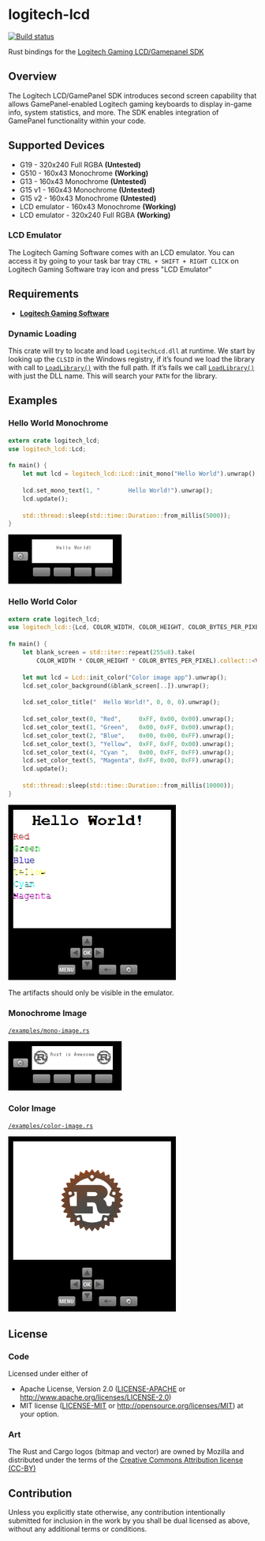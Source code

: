 # logitech-lcd
[![Build status](https://ci.appveyor.com/api/projects/status/sf8ladr0v2pdqigd?svg=true)](https://ci.appveyor.com/project/henninglive/logitech-lcd)

Rust bindings for the [Logitech Gaming LCD/Gamepanel SDK][SDK]

## Overview
The Logitech LCD/GamePanel SDK introduces second screen capability that allows GamePanel-enabled Logitech gaming keyboards to display in-game info, system statistics, and more. The SDK enables integration of GamePanel functionality within your code.

## Supported Devices
- G19 - 320x240 Full RGBA **(Untested)**
- G510 - 160x43 Monochrome **(Working)**
- G13 - 160x43 Monochrome **(Untested)**
- G15 v1 - 160x43 Monochrome **(Untested)**
- G15 v2 - 160x43 Monochrome **(Untested)**
- LCD emulator - 160x43 Monochrome  **(Working)**
- LCD emulator - 320x240 Full RGBA  **(Working)**

### LCD Emulator
The Logitech Gaming Software comes with an LCD emulator. You can access it by going to your task bar tray `CTRL + SHIFT + RIGHT CLICK` on Logitech Gaming Software tray icon and press "LCD Emulator"

## Requirements
- **[Logitech Gaming Software][LGS]**

### Dynamic Loading
This crate will try to locate and load `LogitechLcd.dll` at runtime. We start by looking up the `CLSID` in the Windows registry, if it’s found we load the library with call to [`LoadLibrary()`][LoadLibrary] with the full path. If it’s fails we call [`LoadLibrary()`][LoadLibrary] with just the DLL name. This will search your `PATH` for the library.

## Examples
### Hello World Monochrome
```rust
extern crate logitech_lcd;
use logitech_lcd::Lcd;

fn main() {
    let mut lcd = logitech_lcd::Lcd::init_mono("Hello World").unwrap();

    lcd.set_mono_text(1, "        Hello World!").unwrap();
    lcd.update();

    std::thread::sleep(std::time::Duration::from_millis(5000));
}
```
![hello-world-mono](/examples/mono-hello-world.png)

### Hello World Color
```rust
extern crate logitech_lcd;
use logitech_lcd::{Lcd, COLOR_WIDTH, COLOR_HEIGHT, COLOR_BYTES_PER_PIXEL};

fn main() {
    let blank_screen = std::iter::repeat(255u8).take(
        COLOR_WIDTH * COLOR_HEIGHT * COLOR_BYTES_PER_PIXEL).collect::<Vec<u8>>();

    let mut lcd = Lcd::init_color("Color image app").unwrap();
    lcd.set_color_background(&blank_screen[..]).unwrap();

    lcd.set_color_title("  Hello World!", 0, 0, 0).unwrap();

    lcd.set_color_text(0, "Red",     0xFF, 0x00, 0x00).unwrap();
    lcd.set_color_text(1, "Green",   0x00, 0xFF, 0x00).unwrap();
    lcd.set_color_text(2, "Blue",    0x00, 0x00, 0xFF).unwrap();
    lcd.set_color_text(3, "Yellow",  0xFF, 0xFF, 0x00).unwrap();
    lcd.set_color_text(4, "Cyan ",   0x00, 0xFF, 0xFF).unwrap();
    lcd.set_color_text(5, "Magenta", 0xFF, 0x00, 0xFF).unwrap();
    lcd.update();

    std::thread::sleep(std::time::Duration::from_millis(10000));
}
```
![hello-world-color](/examples/color-hello-world.png)

The artifacts should only be visible in the emulator.

### Monochrome Image
[`/examples/mono-image.rs`](/examples/mono-image.rs)

![image-mono](/examples/mono-image.png)

### Color Image
[`/examples/color-image.rs`](/examples/color-image.rs)

![image-color](/examples/color-image.png)

## License
### Code
Licensed under either of
 * Apache License, Version 2.0 ([LICENSE-APACHE](LICENSE-APACHE) or http://www.apache.org/licenses/LICENSE-2.0)
 * MIT license ([LICENSE-MIT](LICENSE-MIT) or http://opensource.org/licenses/MIT)
at your option.

### Art
The Rust and Cargo logos (bitmap and vector) are owned by Mozilla and distributed under the terms of the [Creative Commons Attribution license (CC-BY)](https://creativecommons.org/licenses/by/4.0/)

## Contribution
Unless you explicitly state otherwise, any contribution intentionally submitted
for inclusion in the work by you shall be dual licensed as above, without any
additional terms or conditions.

[SDK]: http://gaming.logitech.com/en-us/developers
[LGS]: http://support.logitech.com/en_us/software/lgs
[LoadLibrary]: https://msdn.microsoft.com/en-us/library/windows/desktop/ms684175.aspx
